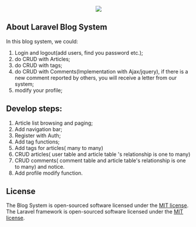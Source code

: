 <p align="center"><img src="https://laravel.com/assets/img/components/logo-laravel.svg"></p>

<p align="center">
</p>

## About Laravel Blog System

In this blog system, we could:
1. Login and logout(add users, find you password etc.);
2. do CRUD with Articles;
3. do CRUD with tags;
4. do CRUD with Comments(Implementation with Ajax/jquery),
    if there is a new comment reported by others, you will receive a letter from our system;
5. modify your profile;

## Develop steps:
1. Article list browsing and paging;
2. Add navigation bar;
3. Register with Auth;
4. Add tag functions;
5. Add tags for articles( many to many)
6. CRUD articles( user table and article table 's relationship is one to many)
7. CRUD comments( comment table and article table's relationship is one to many) and notice.
8. Add profile modify function.

## License
The Blog System  is open-sourced software licensed under the [MIT license](http://opensource.org/licenses/MIT).
The Laravel framework is open-sourced software licensed under the [MIT license](http://opensource.org/licenses/MIT).
